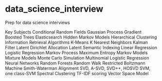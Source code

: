 # data_science_interview
Prep for data science interviews

Key Subjects
Conditional Random Fields
Gaussian Process
Gradient Boosted Trees
Elasticsearch
Hidden Markov Models
Hierarchical Clustering
Information Retrieval Algorithms
K-Means
K Nearest Neighbors
Kalman Filter
Latent Dirichlet Allocation
Latent Semantic Indexing
Linear Regression
Logistic Regression
Markov Process
Maximum Entropy Markov Models
Mixture Models
Monte Carlo Simulation
Multinomial Logistic Regression
Neural Networks
Random Forests
Random Walk
Restricted Boltzmann Machine
Smith-Waterman Alignment
SVD, A-SVD, SVD++, HOSVD
SVM, one class-SVM
Spectral Clustering
TF-IDF scoring
Vector Space Model
